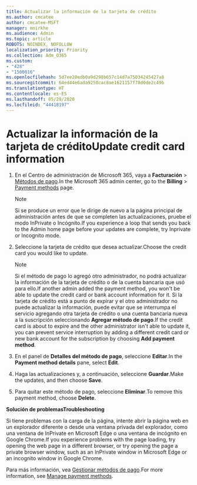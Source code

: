 ```yaml
---
title: Actualizar la información de la tarjeta de crédito
ms.author: cmcatee
author: cmcatee-MSFT
manager: mnirkhe
ms.audience: Admin
ms.topic: article
ROBOTS: NOINDEX, NOFOLLOW
localization_priority: Priority
ms.collection: Adm_O365
ms.custom:
- "428"
- "1500016"
ms.openlocfilehash: 5d7ee20edb0a9d298b657c14d7a75034245427a8
ms.sourcegitcommit: 64ed44e6ada9250cac8ae1621157f78d0de2c49b
ms.translationtype: HT
ms.contentlocale: es-ES
ms.lasthandoff: 05/29/2020
ms.locfileid: "44418197"
---
```

# <a name="update-credit-card-information"></a><span data-ttu-id="f4311-102">Actualizar la información de la tarjeta de crédito</span><span class="sxs-lookup"><span data-stu-id="f4311-102">Update credit card information</span></span>

1. <span data-ttu-id="f4311-103">En el Centro de administración de Microsoft 365, vaya a **Facturación** \> [Métodos de pago](https://go.microsoft.com/fwlink/p/?linkid=2018806).</span><span class="sxs-lookup"><span data-stu-id="f4311-103">In the Microsoft 365 admin center, go to the **Billing** \> [Payment methods](https://go.microsoft.com/fwlink/p/?linkid=2018806) page.</span></span>

    > [!NOTE]
    > <span data-ttu-id="f4311-104">Si se produce un error que le dirige de nuevo a la página principal de administración antes de que se completen las actualizaciones, pruebe el modo InPrivate o Incógnito.</span><span class="sxs-lookup"><span data-stu-id="f4311-104">If you experience a loop that sends you back to the Admin home page before your updates are complete, try Inprivate or Incognito mode.</span></span>
  
2. <span data-ttu-id="f4311-105">Seleccione la tarjeta de crédito que desea actualizar.</span><span class="sxs-lookup"><span data-stu-id="f4311-105">Choose the credit card you would like to update.</span></span>

    > [!NOTE]
    > <span data-ttu-id="f4311-106">Si el método de pago lo agregó otro administrador, no podrá actualizar la información de la tarjeta de crédito o de la cuenta bancaria que usó para ello.</span><span class="sxs-lookup"><span data-stu-id="f4311-106">If another admin added the payment method, you won't be able to update the credit card or bank account information for it.</span></span> <span data-ttu-id="f4311-107">Si la tarjeta de crédito está a punto de expirar y el otro administrador no puede actualizar la información, puede evitar que se interrumpa el servicio agregando otra tarjeta de crédito o una cuenta bancaria nueva a la suscripción seleccionando **Agregar método de pago**.</span><span class="sxs-lookup"><span data-stu-id="f4311-107">If the credit card is about to expire and the other administrator isn't able to update it, you can prevent service interruption by adding a different credit card or new bank account for the subscription by choosing **Add payment method**.</span></span>
  
3. <span data-ttu-id="f4311-108">En el panel de **Detalles del método de pago**, seleccione **Editar**.</span><span class="sxs-lookup"><span data-stu-id="f4311-108">In the **Payment method details** pane, select **Edit**.</span></span>

4. <span data-ttu-id="f4311-109">Haga las actualizaciones y, a continuación, seleccione **Guardar**.</span><span class="sxs-lookup"><span data-stu-id="f4311-109">Make the updates, and then choose **Save**.</span></span>

5. <span data-ttu-id="f4311-110">Para quitar este método de pago, seleccione **Eliminar**.</span><span class="sxs-lookup"><span data-stu-id="f4311-110">To remove this payment method, choose **Delete**.</span></span>

<span data-ttu-id="f4311-111">**Solución de problemas**</span><span class="sxs-lookup"><span data-stu-id="f4311-111">**Troubleshooting**</span></span>

<span data-ttu-id="f4311-112">Si tiene problemas con la carga de la página, intente abrir la página web en un explorador diferente o desde una ventana privada del explorador, como una ventana de InPrivate en Microsoft Edge o una ventana de incógnito en Google Chrome.</span><span class="sxs-lookup"><span data-stu-id="f4311-112">If you experience problems with the page loading, try opening the web page in a different browser, or try opening the page a private browser window, such as an InPrivate window in Microsoft Edge or an incognito window in Google Chrome.</span></span> 

<span data-ttu-id="f4311-113">Para más información, vea [Gestionar métodos de pago](https://docs.microsoft.com/microsoft-365/commerce/billing-and-payments/manage-payment-methods).</span><span class="sxs-lookup"><span data-stu-id="f4311-113">For more information, see [Manage payment methods](https://docs.microsoft.com/microsoft-365/commerce/billing-and-payments/manage-payment-methods).</span></span>